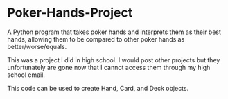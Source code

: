 # Poker-Hands-Project
A Python program that takes poker hands and interprets them as their best hands, allowing them to be compared to other poker hands as better/worse/equals.

This was a project I did in high school. I would post other projects but they unfortunately are gone now that I cannot access them through my high school email.

This code can be used to create Hand, Card, and Deck objects. 
